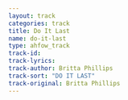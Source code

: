 ```yaml
---
layout: track
categories: track
title: Do It Last
name: do-it-last
type: ahfow_track
track-id:
track-lyrics: 
track-author: Britta Phillips
track-sort: "DO IT LAST"
track-original: Britta Phillips
---
```

